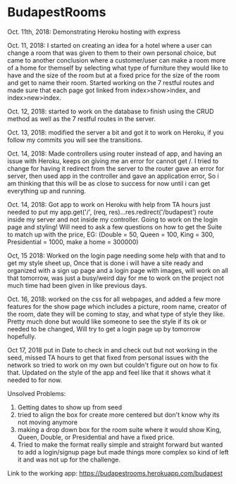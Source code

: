 # BudapestRooms
Oct. 11th, 2018: Demonstrating Heroku hosting with express

Oct. 11, 2018: I started on creating an idea for a hotel where a user can change a room that was given to them to their own personal choice, but came to another conclusion where a customer/user can make a room more of a home for themself by selecting what type of furniture they would like to have and the size of the room but at a fixed price for the size of the room and get to name their room. Started working on the 7 restful routes and made sure that each page got linked from index>show>index, and index>new>index.

Oct. 12, 2018: started to work on the database to finish using the CRUD method as well as the 7 restful routes in the server.

Oct. 13, 2018: modified the server a bit and got it to work on Heroku, if you follow my commits you will see the transitions.

Oct. 14, 2018: Made controllers using router instead of app, and having an issue with Heroku, keeps on giving me an error for cannot get /. I tried to change for having it redirect from the server to the router gave an error for server, then used app in the controller and gave an application error, So i am thinking that this will be as close to success for now until i can get everything up and running.

Oct. 14, 2018: Got app to work on Heroku with help from TA hours just needed to put my app.get('/', (req, res)...res.redirect('/budapest') route inside my server and not inside my controller. Going to work on the login page and styling! Will need to ask a few questions on how to get the Suite to match up with the price, EG: (Double = 50, Queen = 100, King = 300, Presidential = 1000, make a home = 300000)

Oct, 15 2018: Worked on the login page needing some help with that and to get my style sheet up, Once that is done i will have a site ready and organized with a sign up page and a login page with images, will work on all that tomorrow, was just a busy/weird day for me to work on the project not much time had been given in like previous days.

Oct. 16, 2018: worked on the css for all webpages, and added a few more features for the show page which includes a picture, room name, creator of the room, date they will be coming to stay, and what type of style they like. Pretty much done but would like someone to see the style if its ok or needed to be changed, Will try to get a login page up by tomorrow hopefully.  

Oct 17, 2018 put in Date to check in and check out but not working in the seed, missed TA hours to get that fixed from personal issues with the network so tried to work on my own but couldn't figure out on how to fix that. Updated on the style of the app and feel like that it shows what it needed to for now.

Unsolved Problems:
1) Getting dates to show up from seed
2) tried to align the box for create more centered but don't know why its not moving anymore
3) making a drop down box for the room suite where it would show King, Queen, Double, or Presidential and have a fixed price.
4) Tried to make the format really simple and straight forward but wanted to add a login/signup page but made things more complex so kind of left it and was not up for the challenge. 

Link to the working app: https://budapestrooms.herokuapp.com/budapest
